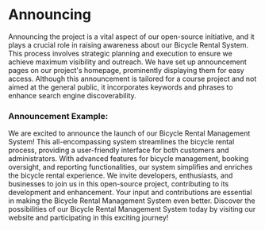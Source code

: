 # Announcing

Announcing the project is a vital aspect of our open-source initiative, and it plays a crucial role in raising awareness about our Bicycle Rental System. This process involves strategic planning and execution to ensure we achieve maximum visibility and outreach. We have set up announcement pages on our project's homepage, prominently displaying them for easy access. Although this announcement is tailored for a course project and not aimed at the general public, it incorporates keywords and phrases to enhance search engine discoverability.

### Announcement Example:
We are excited to announce the launch of our Bicycle Rental Management System! This all-encompassing system streamlines the bicycle rental process, providing a user-friendly interface for both customers and administrators. With advanced features for bicycle management, booking oversight, and reporting functionalities, our system simplifies and enriches the bicycle rental experience. We invite developers, enthusiasts, and businesses to join us in this open-source project, contributing to its development and enhancement. Your input and contributions are essential in making the Bicycle Rental Management System even better. Discover the possibilities of our Bicycle Rental Management System today by visiting our website and participating in this exciting journey!
